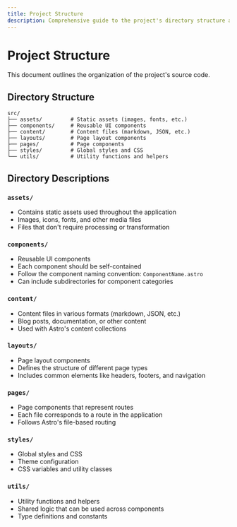 ```yaml
---
title: Project Structure
description: Comprehensive guide to the project's directory structure and organization
---
```


# Project Structure

This document outlines the organization of the project's source code.

## Directory Structure

```
src/
├── assets/         # Static assets (images, fonts, etc.)
├── components/     # Reusable UI components
├── content/        # Content files (markdown, JSON, etc.)
├── layouts/        # Page layout components
├── pages/          # Page components
├── styles/         # Global styles and CSS
└── utils/          # Utility functions and helpers
```

## Directory Descriptions

### `assets/`
- Contains static assets used throughout the application
- Images, icons, fonts, and other media files
- Files that don't require processing or transformation

### `components/`
- Reusable UI components
- Each component should be self-contained
- Follow the component naming convention: `ComponentName.astro`
- Can include subdirectories for component categories

### `content/`
- Content files in various formats (markdown, JSON, etc.)
- Blog posts, documentation, or other content
- Used with Astro's content collections

### `layouts/`
- Page layout components
- Defines the structure of different page types
- Includes common elements like headers, footers, and navigation

### `pages/`
- Page components that represent routes
- Each file corresponds to a route in the application
- Follows Astro's file-based routing

### `styles/`
- Global styles and CSS
- Theme configuration
- CSS variables and utility classes

### `utils/`
- Utility functions and helpers
- Shared logic that can be used across components
- Type definitions and constants 
